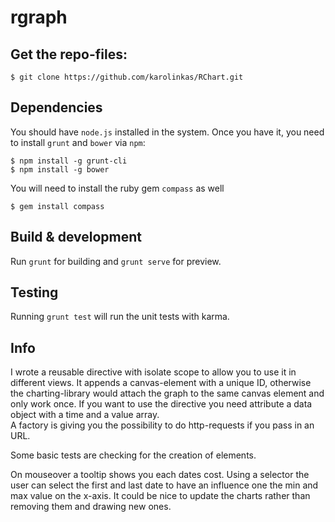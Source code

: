 # rgraph

## Get the repo-files:

```
$ git clone https://github.com/karolinkas/RChart.git
```

## Dependencies

You should have `node.js` installed in the system. Once you have it, you need to install `grunt` and `bower` via `npm`:

```
$ npm install -g grunt-cli
$ npm install -g bower
```

You will need to install the ruby gem `compass` as well

```
$ gem install compass
```


## Build & development

Run `grunt` for building and `grunt serve` for preview.


## Testing

Running `grunt test` will run the unit tests with karma.

## Info
I wrote a reusable directive with isolate scope to allow you to use it in different views.
It appends a canvas-element with a unique ID, otherwise the charting-library would attach the graph to the same canvas element and only work once. If you want to use the directive you need attribute a data object with a time and a value array.     
A factory is giving you the possibility to do http-requests if you pass in an URL. 

Some basic tests are checking for the creation of elements.

On mouseover a tooltip shows you each dates cost.
Using a selector the user can select the first and last date to have an influence one the min and max value on the x-axis.
It could be nice to update the charts rather than removing them and drawing new ones.




